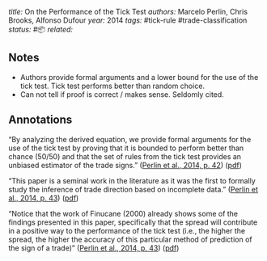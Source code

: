 *title:* On the Performance of the Tick Test
*authors:* Marcelo Perlin, Chris Brooks, Alfonso Dufour
*year:* 2014
*tags:* #tick-rule #trade-classification 
*status:* #📦 
*related:*

## Notes 
- Authors provide formal arguments and a lower bound for the use of the tick test. Tick test performs better than random choice.
- Can not tell if proof is correct / makes sense. Seldomly cited.

## Annotations
“By analyzing the derived equation, we provide formal arguments for the use of the tick test by proving that it is bounded to perform better than chance (50/50) and that the set of rules from the tick test provides an unbiased estimator of the trade signs.” ([Perlin et al., 2014, p. 42](zotero://select/library/items/JM4B69TC)) ([pdf](zotero://open-pdf/library/items/SL84UJ76?page=1&annotation=YTH4GIHK))

“This paper is a seminal work in the literature as it was the first to formally study the inference of trade direction based on incomplete data.” ([Perlin et al., 2014, p. 43](zotero://select/library/items/JM4B69TC)) ([pdf](zotero://open-pdf/library/items/SL84UJ76?page=2&annotation=GULESAR8))

“Notice that the work of Finucane (2000) already shows some of the findings presented in this paper, specifically that the spread will contribute in a positive way to the performance of the tick test (i.e., the higher the spread, the higher the accuracy of this particular method of prediction of the sign of a trade)” ([Perlin et al., 2014, p. 43](zotero://select/library/items/JM4B69TC)) ([pdf](zotero://open-pdf/library/items/SL84UJ76?page=2&annotation=24SZ9NV8))